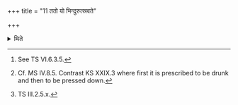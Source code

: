 +++
title = "11 ततो यो भिन्दुरुत्स्रवते"

+++

<details><summary>थिते</summary>

11. The bubble that would rise up from it, he touches[^1] it or drinks[^2] it with apsu dhautasya...[^3]  

[^1]: See TS VI.6.3.5.  

[^2]: Cf. MS IV.8.5. Contrast KS XXIX.3 where first it is prescribed to be drunk and then to be pressed down.   

[^3]: TS III.2.5.x.   
</details>

